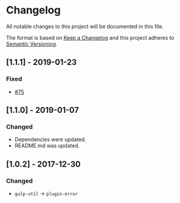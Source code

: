 # Changelog

All notable changes to this project will be documented in this file.

The format is based on [Keep a Changelog](http://keepachangelog.com/en/1.0.0/)
and this project adheres to [Semantic Versioning](http://semver.org/spec/v2.0.0.html).

## [1.1.1] - 2019-01-23
### Fixed
- [#75](https://github.com/jgable/gulp-cache/issues/75)

## [1.1.0] - 2019-01-07
### Changed
- Dependencies were updated.
- README.md was updated.

## [1.0.2] - 2017-12-30
### Changed
- `gulp-util` -> `plugin-error`
